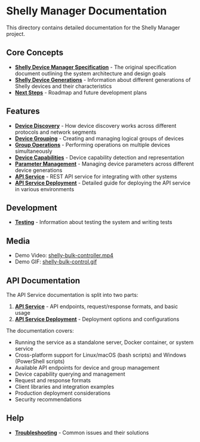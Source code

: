 # Shelly Manager Documentation

This directory contains detailed documentation for the Shelly Manager project.

## Core Concepts

- [**Shelly Device Manager Specification**](./Shelly_Device_Manager_Specification.md) - The original specification document outlining the system architecture and design goals
- [**Shelly Device Generations**](./Shelly_Device_Generations.md) - Information about different generations of Shelly devices and their characteristics
- [**Next Steps**](./Next_Steps.md) - Roadmap and future development plans

## Features

- [**Device Discovery**](./Device_Discovery.md) - How device discovery works across different protocols and network segments
- [**Device Grouping**](./Device_Grouping.md) - Creating and managing logical groups of devices
- [**Group Operations**](./Group_Operations.md) - Performing operations on multiple devices simultaneously
- [**Device Capabilities**](./Device_Capabilities.md) - Device capability detection and representation
- [**Parameter Management**](./Parameter_Management.md) - Managing device parameters across different device generations
- [**API Service**](./API_Service.md) - REST API service for integrating with other systems
- [**API Service Deployment**](./API_Service_Deployment.md) - Detailed guide for deploying the API service in various environments

## Development

- [**Testing**](./Testing.md) - Information about testing the system and writing tests

## Media

- Demo Video: [shelly-bulk-controller.mp4](./shelly-bulk-controller.mp4)
- Demo GIF: [shelly-bulk-control.gif](./shelly-bulk-control.gif)

## API Documentation

The API Service documentation is split into two parts:

1. **[API Service](./API_Service.md)** - API endpoints, request/response formats, and basic usage
2. **[API Service Deployment](./API_Service_Deployment.md)** - Deployment options and configurations

The documentation covers:

- Running the service as a standalone server, Docker container, or system service
- Cross-platform support for Linux/macOS (bash scripts) and Windows (PowerShell scripts)
- Available API endpoints for device and group management
- Device capability querying and management
- Request and response formats
- Client libraries and integration examples
- Production deployment considerations
- Security recommendations

## Help

- [**Troubleshooting**](./Troubleshooting.md) - Common issues and their solutions 
